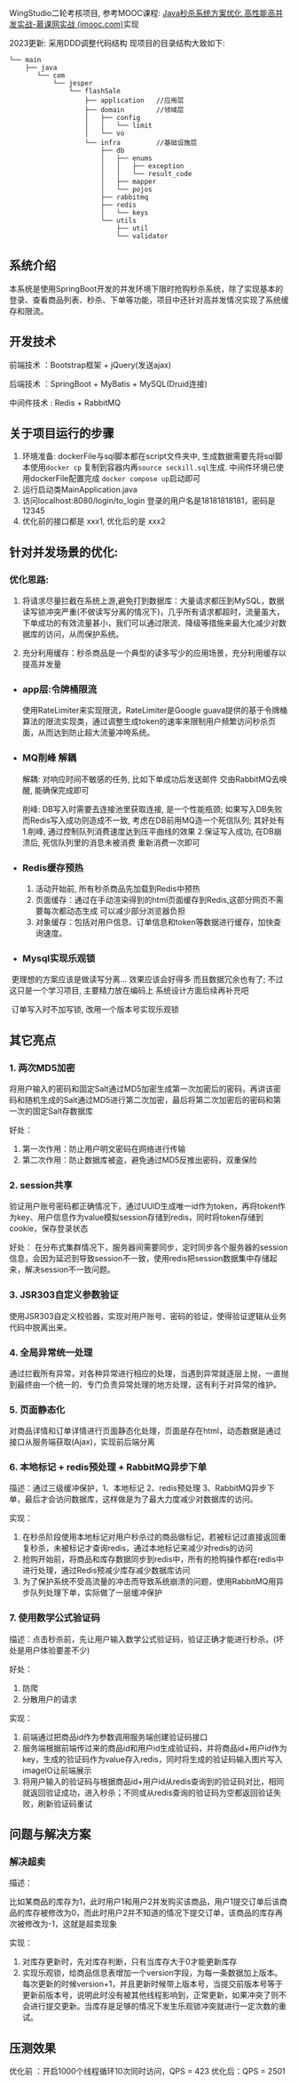 WingStudio二轮考核项目,  参考MOOC课程: [Java秒杀系统方案优化 高性能高并发实战-慕课网实战 (imooc.com)](https://coding.imooc.com/class/168.html)实现

2023更新:  采用DDD调整代码结构 现项目的目录结构大致如下:

```
└── main
    ├── java
       └── com
           └── jesper
               └── flashSale
                   ├── application   //应用层
                   ├── domain        //领域层
                   │   ├── config
                   │   │   └── limit
                   │   └── vo
                   └── infra         //基础设施层
                       ├── db
                       │   ├── enums
                       │   │   ├── exception
                       │   │   └── result_code
                       │   ├── mapper
                       │   └── pojos
                       ├── rabbitmq
                       ├── redis
                       │   └── keys
                       └── utils
                           ├── util
                           └── validator
```



## 系统介绍

本系统是使用SpringBoot开发的并发环境下限时抢购秒杀系统，除了实现基本的登录、查看商品列表、秒杀、下单等功能，项目中还针对高并发情况实现了系统缓存和限流。

## 开发技术

前端技术 ：Bootstrap框架 + jQuery(发送ajax)

后端技术 ：SpringBoot + MyBatis + MySQL(Druid连接)

中间件技术 : Redis + RabbitMQ



## 关于项目运行的步骤

1. 环境准备:  dockerFile与sql脚本都在script文件夹中, 生成数据需要先将sql脚本使用`docker cp` 复制到容器内再`source seckill.sql`生成.
    中间件环境已使用dockerFile配置完成 `docker compose up`启动即可
2. 运行启动类MainApplication.java
3. 访问localhost:8080/login/to_login    登录的用户名是18181818181，密码是12345
4. 优化前的接口都是 xxx1, 优化后的是 xxx2



## 针对并发场景的优化:

### **优化思路:**

1. 将请求尽量拦截在系统上游,避免打到数据库：大量请求都压到MySQL，数据读写锁冲突严重(不做读写分离的情况下)，几乎所有请求都超时，流量虽大，下单成功的有效流量甚小，我们可以通过限流、降级等措施来最大化减少对数据库的访问，从而保护系统。

2. 充分利用缓存：秒杀商品是一个典型的读多写少的应用场景，充分利用缓存以提高并发量


- ### app层:令牌桶限流    

    使用RateLimiter来实现限流，RateLimiter是Google guava提供的基于令牌桶算法的限流实现类，通过调整生成token的速率来限制用户频繁访问秒杀页面，从而达到防止超大流量冲垮系统。

- ### MQ削峰 解耦

    解耦: 对响应时间不敏感的任务, 比如下单成功后发送邮件  交由RabbitMQ去唤醒, 能确保完成即可

    削峰: DB写入时需要去连接池里获取连接, 是一个性能瓶颈;  如果写入DB失败而Redis写入成功则造成不一致,  考虑在DB前用MQ造一个死信队列; 其好处有1.削峰, 通过控制队列消费速度达到压平曲线的效果  2.保证写入成功, 在DB崩溃后, 死信队列里的消息未被消费 重新消费一次即可

- ### Redis缓存预热

    1. 活动开始前, 所有秒杀商品先加载到Redis中预热
    2. 页面缓存：通过在手动渲染得到的html页面缓存到Redis,这部分网页不需要每次都动态生成  可以减少部分浏览器负担
    3. 对象缓存：包括对用户信息、订单信息和token等数据进行缓存，加快查询速度。

- ### Mysql实现乐观锁

​		更理想的方案应该是做读写分离...  效果应该会好得多 而且数据冗余也有了; 不过这只是一个学习项目, 主要精力放在编码上 系统设计方面后续再补充吧

​		订单写入时不加写锁, 改用一个版本号实现乐观锁

## 其它亮点

### 1. 两次MD5加密

将用户输入的密码和固定Salt通过MD5加密生成第一次加密后的密码，再讲该密码和随机生成的Salt通过MD5进行第二次加密，最后将第二次加密后的密码和第一次的固定Salt存数据库

好处：

1. 第一次作用：防止用户明文密码在网络进行传输
2. 第二次作用：防止数据库被盗，避免通过MD5反推出密码，双重保险

### 2. session共享

验证用户账号密码都正确情况下，通过UUID生成唯一id作为token，再将token作为key、用户信息作为value模拟session存储到redis，同时将token存储到cookie，保存登录状态

好处： 在分布式集群情况下，服务器间需要同步，定时同步各个服务器的session信息，会因为延迟到导致session不一致，使用redis把session数据集中存储起来，解决session不一致问题。

### 3. JSR303自定义参数验证

使用JSR303自定义校验器，实现对用户账号、密码的验证，使得验证逻辑从业务代码中脱离出来。

### 4. 全局异常统一处理

通过拦截所有异常，对各种异常进行相应的处理，当遇到异常就逐层上抛，一直抛到最终由一个统一的、专门负责异常处理的地方处理，这有利于对异常的维护。

### 5. 页面静态化

对商品详情和订单详情进行页面静态化处理，页面是存在html，动态数据是通过接口从服务端获取(Ajax)，实现前后端分离

### 6. 本地标记 + redis预处理 + RabbitMQ异步下单

描述：通过三级缓冲保护，1、本地标记 2、redis预处理 3、RabbitMQ异步下单，最后才会访问数据库，这样做是为了最大力度减少对数据库的访问。

实现：

1. 在秒杀阶段使用本地标记对用户秒杀过的商品做标记，若被标记过直接返回重复秒杀，未被标记才查询redis，通过本地标记来减少对redis的访问
2. 抢购开始前，将商品和库存数据同步到redis中，所有的抢购操作都在redis中进行处理，通过Redis预减少库存减少数据库访问
3. 为了保护系统不受高流量的冲击而导致系统崩溃的问题，使用RabbitMQ用异步队列处理下单，实际做了一层缓冲保护

### 7. 使用数学公式验证码

描述：点击秒杀前，先让用户输入数学公式验证码，验证正确才能进行秒杀。(坏处是用户体验要差不少)

好处：

1. 防爬
2. 分散用户的请求

实现：

1. 前端通过把商品id作为参数调用服务端创建验证码接口
2. 服务端根据前端传过来的商品id和用户id生成验证码，并将商品id+用户id作为key，生成的验证码作为value存入redis，同时将生成的验证码输入图片写入imageIO让前端展示
3. 将用户输入的验证码与根据商品id+用户id从redis查询到的验证码对比，相同就返回验证成功，进入秒杀；不同或从redis查询的验证码为空都返回验证失败，刷新验证码重试



## 问题与解决方案

### 解决超卖

描述：

​	比如某商品的库存为1，此时用户1和用户2并发购买该商品，用户1提交订单后该商品的库存被修改为0，而此时用户2并不知道的情况下提交订单，该商品的库存再次被修改为-1，这就是超卖现象

实现：

1. 对库存更新时，先对库存判断，只有当库存大于0才能更新库存
2. 实现乐观锁，给商品信息表增加一个version字段，为每一条数据加上版本。每次更新的时候version+1，并且更新时候带上版本号，当提交前版本号等于更新前版本号，说明此时没有被其他线程影响到，正常更新，如果冲突了则不会进行提交更新。当库存是足够的情况下发生乐观锁冲突就进行一定次数的重试。



## 压测效果

优化前 ：开启1000个线程循环10次同时访问，QPS = 423 优化后：QPS = 2501

